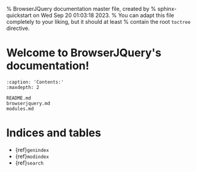 % BrowserJQuery documentation master file, created by
% sphinx-quickstart on Wed Sep 20 01:03:18 2023.
% You can adapt this file completely to your liking, but it should at least
% contain the root `toctree` directive.

# Welcome to BrowserJQuery's documentation!

```{toctree}
:caption: 'Contents:'
:maxdepth: 2

README.md
browserjquery.md
modules.md
```

# Indices and tables

- {ref}`genindex`
- {ref}`modindex`
- {ref}`search`

